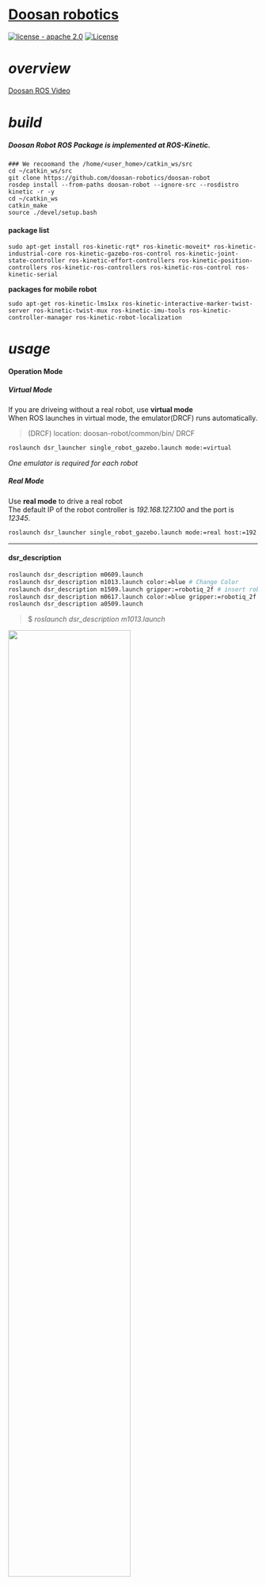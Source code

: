 # [Doosan robotics](http://www.doosanrobotics.com/kr/)
[![license - apache 2.0](https://img.shields.io/:license-Apache%202.0-yellowgreen.svg)](https://opensource.org/licenses/Apache-2.0)
[![License](https://img.shields.io/badge/License-BSD%203--Clause-blue.svg)](https://opensource.org/licenses/BSD-3-Clause)
# *overview*

[Doosan ROS Video](https://www.youtube.com/watch?v=mE24X5PhZ4M&feature=youtu.be)

# *build* 
##### *Doosan Robot ROS Package is implemented at ROS-Kinetic.*
    ### We recoomand the /home/<user_home>/catkin_ws/src
    cd ~/catkin_ws/src
    git clone https://github.com/doosan-robotics/doosan-robot
    rosdep install --from-paths doosan-robot --ignore-src --rosdistro kinetic -r -y
    cd ~/catkin_ws
    catkin_make
    source ./devel/setup.bash

#### package list
    sudo apt-get install ros-kinetic-rqt* ros-kinetic-moveit* ros-kinetic-industrial-core ros-kinetic-gazebo-ros-control ros-kinetic-joint-state-controller ros-kinetic-effort-controllers ros-kinetic-position-controllers ros-kinetic-ros-controllers ros-kinetic-ros-control ros-kinetic-serial
    
__packages for mobile robot__

    sudo apt-get ros-kinetic-lms1xx ros-kinetic-interactive-marker-twist-server ros-kinetic-twist-mux ros-kinetic-imu-tools ros-kinetic-controller-manager ros-kinetic-robot-localization


# *usage* <a id="chapter-3"></a>
#### Operation Mode
##### Virtual Mode
If you are driveing without a real robot, use __virtual mode__   
When ROS launches in virtual mode, the emulator(DRCF) runs automatically.
> (DRCF) location: doosan-robot/common/bin/ DRCF

```bash
roslaunch dsr_launcher single_robot_gazebo.launch mode:=virtual
```
_One emulator is required for each robot_

##### Real Mode
Use __real mode__ to drive a real robot   
The default IP of the robot controller is _192.168.127.100_ and the port is _12345_.
```bash
roslaunch dsr_launcher single_robot_gazebo.launch mode:=real host:=192.168.127.100 port:=12345
```
___
#### dsr_description
```bash
roslaunch dsr_description m0609.launch    
roslaunch dsr_description m1013.launch color:=blue # Change Color
roslaunch dsr_description m1509.launch gripper:=robotiq_2f # insert robotiq gripper
roslaunch dsr_description m0617.launch color:=blue gripper:=robotiq_2f # change color & insert robotiq gripper
roslaunch dsr_description a0509.launch 
```

> $ _roslaunch dsr_description m1013.launch_ 
<img src="https://user-images.githubusercontent.com/47092672/55622394-0f708f00-57db-11e9-8625-a344513a5d3a.png" width="70%">

> + In dsr_description, the user can use joint_state_publisher to move the robot.
> + [Joint_state_publisher](http://wiki.ros.org/joint_state_publisher)

> $ _roslaunch dsr_description m0617.launch color:=blue gripper:=robotiq_2f_ 

<img src="https://user-images.githubusercontent.com/47092672/55624467-f7037300-57e0-11e9-930a-ec929de3a0fa.png" width="70%">

___
#### dsr_moveit_config
> ###### __arguments__
   > color:= ROBOT_COLOR <white / blue> defalut = white  
    
    roslaunch moveit_config_m0609 m0609.launch
    roslaunch moveit_config_m0617 m0617.launch
    roslaunch moveit_config_m1013 m1013.launch color:=blue
    roslaunch moveit_config_m1509 m1509.launch
    roslaunch moveit_config_a0509 a0509.launch
    
    
<img src="https://user-images.githubusercontent.com/47092672/55613994-fd84f100-57c6-11e9-97eb-49d1d7c9e32c.png" width="70%">

##### *How to use MoveIt Commander*
###### _You can run Moveit with CLI commands through the moveit commander package._
###### _You can install the "moveit_commander" package using below command._
    sudo apt-get insatll ros-kinetic-moveit-commander
##### *MoveitCommander usage example*
	ROS_NAMESPACE=/dsr01m1013 rosrun moveit_commander moveit_commander_cmdline.py robot_description:=/dsr01m1013/robot_description   
###### *moveit commander CLI is executed.*    
    > use arm 
    > goal0 = [0 0 0 0 0 0]        # save the home position to variable "goal0"
    > goal1 = [0 0 1.57 0 1.57 0]  # save the target position to varialbe "goal1" / radian
    > go goal1                     # plan & excute (the robot is going to move target position)
    > go goal0                     # paln & excute (the robot is going to move home position)
___
#### dsr_control _(default model:= m1013, default mode:= virtual)_
> ###### __arguments__                    
>host := ROBOT_IP defalut = 192.168.127.100   
port := ROBOT_PORT default = 12345  
mode := OPERATION MODE <virtual  /  real> defalut = virtual  
model := ROBOT_MODEL <m0609  /  0617/  m1013  /  m1509 / a0509> defalut = m1013  
color := ROBOT_COLOR <white  /  blue> defalut = white  
gripper := USE_GRIPPER <none  /  robotiq_2f> defalut = none  
mobile := USE_MOBILE <none  /  husky> defalut = none  

#### dsr_control + dsr_moveit_config
    roslaunch dsr_control dsr_moveit.launch
    roslaunch dsr_control dsr_moveit.launch model:=m0609 mode:=virtual
    roslaunch dsr_control dsr_moveit.launch model:=m0617 mode:=virtual
    roslaunch dsr_control dsr_moveit.launch model:=m1013 mode:=virtual
    roslaunch dsr_control dsr_moveit.launch model:=m1509 mode:=virtual
    roslaunch dsr_control dsr_moveit.launch model:=a0509 mode:=virtual

___
#### dsr_launcher

__If you don`t have real doosan controller, you must execute emulator before run dsr_launcer.__
> ###### __arguments__    
   >host:= ROBOT_IP defalut = 192.168.127.100  ##Emulator IP = 127.0.0.1   
    port:= ROBOT_PORT default = 12345  
    mode:= OPERATION MODE <virtual  /  real> defalut = virtual  
    model:= ROBOT_MODEL <m0609  /  0617/  m1013  /  m1509 / a0509> defalut = m1013  
    color:= ROBOT_COLOR <white  /  blue> defalut = white  
    gripper:= USE_GRIPPER <none  /  robotiq_2f> defalut = none  
    mobile:= USE_MOBILE <none  /  husky> defalut = none  

    roslaunch dsr_launcher single_robot_rviz.launch host:=127.0.0.1 port:=12345 mode:=virtual model:=m1013 color:=blue gripper:=none mobile:=none
    roslaunch dsr_launcher single_robot_gazebo.launch host:=192.168.127.100
    roslaunch dsr_launcher single_robot_rviz_gazebo.launch gripper:=robotiq_2f mobile:=husky
    roslaunch dsr_launcher multi_robot_rviz.launch
    roslaunch dsr_launcher multi_robot_gazebo.launch model:=m0609
    roslaunch dsr_launcher multi_robot_rviz_gazebo.launch
___
#### dsr_example
###### single robot
    <launch>
      - single robot in rviz : 
      roslaunch dsr_launcher single_robot_rviz.launch model:=m1013 color:=white
      - single robot in gazebo : 
      roslaunch dsr_launcher single_robot_gazebo.launch model:=m1013 color:=blue
      - single robot in rviz + gazebo : 
      roslaunch dsr_launcher single_robot_rviz_gazebo.launch model:=m1013 color:=white
    <run application node>
      rosrun dsr_example_py single_robot_simple.py dsr01 m1013
    <ex>
      roslaunch dsr_launcher single_robot_rviz_gazebo.launch model:=m1013 color:=white
      rosrun dsr_example_py single_robot_simple.py

> _$ roslaunch dsr_launcher single_robot_rviz_gazebo.launch_

> _$ rosrun dsr_example_py single_robot_simple.py_
> <img src="https://user-images.githubusercontent.com/47092672/55624471-fbc82700-57e0-11e9-8c1f-4fe9f526944b.png" width="70%">


###### multi robot
    <launch>
      - multi robot in rviz : 
      roslaunch dsr_launcher multi_robot_rviz.launch
      - multi robot in gazebo : 
      roslaunch dsr_launcher multi_robot_gazebo.launch
      - multi robot in rviz + gazebo : 
      roslaunch dsr_launcher multi_robot_rviz_gazebo.launch
    <run application node>
      rosrun dsr_example_py multi_robot_simple.py
    <ex>
        roslaunch dsr_launcher multi_robot_rviz_gazebo.launch
        rosrun dsr_example_py multi_robot.py  

> _$ roslaunch dsr_launcher multi_robot_rviz_gazebo.launch_

> _$ rosrun dsr_example_py multi_robot.py_
> <img src="https://user-images.githubusercontent.com/47092672/55622398-10092580-57db-11e9-8a23-b9dae4131897.png" width="70%">

###### robot + gripper
> insert argument gripper:=robotiq_2f  
- single robot + gripper
```bash
roslaunch dsr_launcher single_robot_rviz.launch gripper:=robotiq_2f

<run application node>
  rosrun dsr_example_py pick_and_place.py
```
- Serial Test(Loopback)
```bash
rosrun serial_example_node serial_example_node ttyUSB0 115200
rostopic echo /serial_read
rostopic pub /serial_write std_msgs/String 'data: 100'
```



###### robot + mobile
> insert argument mobile:=husky
- single robot on mobile
```bash
roslaunch dsr_launcher single_robot_rviz.launch mobile:=husky
  
<run application node>
  rosrun dsr_example_py single_robot_mobile.py
```

> _$ roslaunch dsr_launcher single_robot_rviz mobile:=husky color:=blue_  
> <img src="https://user-images.githubusercontent.com/47092672/55622399-10092580-57db-11e9-9ee0-f3c04a5569de.png" width="70%">

- multi robot on mobile
```bash
roslaunch dsr_launcher multi_robot_rviz.launch mobile:=husky

<run application node>
  rosrun dsr_example_py multi_robot_mobile.py  
```

> _$ roslaunch dsr_launcher multi_robot_rviz mobile:=husky_
> <img src="https://user-images.githubusercontent.com/47092672/55622397-10092580-57db-11e9-8fe8-4d711725ac45.png" width="70%">

    
#### gazebo+rviz+virtual
    roslaunch dsr_launcher single_robot_rviz_gazebo.launch
    rosrun dsr_example_py single_robot_simple.py
```bash
  <include file="$(find dsr_gazebo)/launch/dsr_base.launch">
    <arg name="ns" value="dsr01"/> # Robot ID
    <arg name="model" value="m1013"/> # Robot Model
    <arg name="host" value="192.168.127.100"/> # Robot IP
    <arg name="port" value="12345"/> # Robot Port
    <arg name="mode" value="virtual"/> # Robot Controller Mode 
    # Position & Posture in Gazebo
    <arg name="x" value="2"/>
    <arg name="y" value="-4"/>
    <arg name="yaw" value="0.7"/>
  </include>
  <include file="$(find dsr_gazebo)/launch/dsr_base.launch">
    <arg name="ns" value="dsr02"/> # Secondary Robot ID
    <arg name="model" value="m1013"/> # Secondary Robot Model
    <arg name="host" value="192.168.127.102"/> # Secondary Robot IP
    <arg name="port" value="12346"/> # Robot Port
    <arg name="mode" value="virtual"/> # Secondary Robot Controller Mode
    # Secondary Position & Posture in Gazebo
    <arg name="x" value="2"/>
    <arg name="y" value="-4"/>
    <arg name="yaw" value="0.7"/>
  </include>
```  

#### Run multi-robot by command line
```bash
roslaunch dsr_launcher test.launch
rostopic pub /dsr01m1013/joint_position_controller/command std_msgs/Float64MultiArray "layout:
  dim:
  - label: ''
    size: 0
    stride: 0
    data_offset: 0
data: [10, 10, 40, 10, 60, 10]"
```
#### Service Call
```bash
rosservice call /dsr/set_joint_move "jointAngle: [0.0, 0.0, 0.0, 0.0, 0.0, 0.0]
jointVelocity: [50.0, 0.0, 0.0, 0.0, 0.0, 0.0]
jointAcceleration: [50.0, 0.0, 0.0, 0.0, 0.0, 0.0]
radius: 0.0"
```
___
# manuals

[Manual(Kor)](http://wiki.ros.org/doosan-robotics?action=AttachFile&do=get&target=Doosan_Robotics_ROS_Manual_ver0.971_20200218A%28Kor.%29.pdf)


[Manual(Eng)](http://wiki.ros.org/doosan-robotics?action=AttachFile&do=get&target=Doosan_Robotics_ROS_Manual_ver0.971_20200218A%28EN.%29.pdf)

# demo

### Doosan-Robots In Gazebo

<img src="https://user-images.githubusercontent.com/47092672/55624381-9f650780-57e0-11e9-80aa-0f26ec528987.png" width="80%">

### Doosan-Robots & Mobile in Rviz 

<img src="https://user-images.githubusercontent.com/47092672/55624380-9ecc7100-57e0-11e9-8854-f6d8ca3561e7.png" width="80%">
